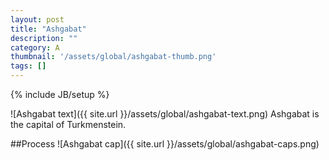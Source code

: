 ```yaml
---
layout: post
title: "Ashgabat"
description: ""
category: A
thumbnail: '/assets/global/ashgabat-thumb.png'
tags: []
---
```

{% include JB/setup %}

![Ashgabat text]({{ site.url }}/assets/global/ashgabat-text.png)
Ashgabat is the capital of Turkmenstein.

##Process
![Ashgabat cap]({{ site.url }}/assets/global/ashgabat-caps.png)
